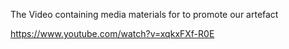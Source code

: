 The Video containing media materials for to promote our artefact

https://www.youtube.com/watch?v=xqkxFXf-R0E
